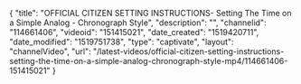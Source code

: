 {
    "title": "OFFICIAL CITIZEN SETTING INSTRUCTIONS- Setting The Time on a Simple Analog - Chronograph Style",
    "description": "",
    "channelid": "114661406",
    "videoid": "151415021",
    "date_created": "1519420711",
    "date_modified": "1519751738",
    "type": "captivate",
    "layout": "channelVideo",
    "url": "\/latest-videos\/official-citizen-setting-instructions-setting-the-time-on-a-simple-analog-chronograph-style-mp4\/114661406-151415021"
}